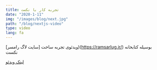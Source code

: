 ```yaml
---
title: تجربه کار با نکست
date: "2020-1-11"
img: "/images/blog/next.jpg"
path: "/blog/nextjs-video"
type: video
lang: fa
---
```


ویدئوی تجربه ساخت [سایت لاگ رامسر])(https://ramsarlug.ir/) بوسیله کتابخانه نکست

[لینک ویدئو](https://youtu.be/JcW1X-26i-o)

